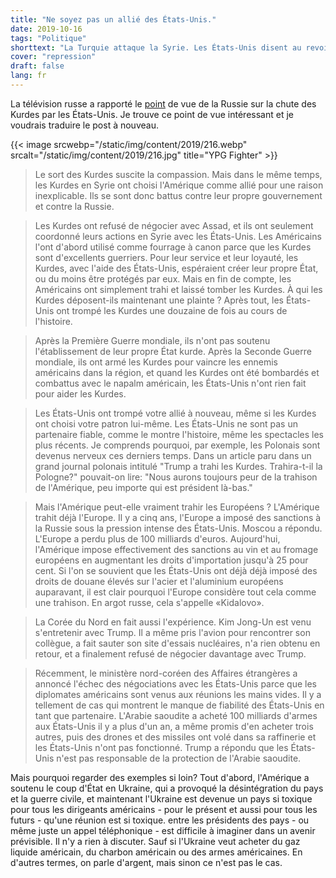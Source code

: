 ```yaml
---
title: "Ne soyez pas un allié des États-Unis."
date: 2019-10-16
tags: "Politique"
shorttext: "La Turquie attaque la Syrie. Les États-Unis disent au revoir et laissent les Kurdes tranquilles, et Trump recommande même le retrait. Qui est le Thor ici ?"
cover: "repression"
draft: false
lang: fr
---
```


La télévision russe a rapporté le [point](http://vesti7.ru/video/1952670/episode/13-10-2019/ "ЭФИР ОТ 13.10.2019") de vue de la Russie sur la chute des Kurdes par les États-Unis. Je trouve ce point de vue intéressant et je voudrais traduire le post à nouveau.

{{< image srcwebp="/static/img/content/2019/216.webp" srcalt="/static/img/content/2019/216.jpg" title="YPG Fighter" >}}

> Le sort des Kurdes suscite la compassion. Mais dans le même temps, les Kurdes en Syrie ont choisi l'Amérique comme allié pour une raison inexplicable. Ils se sont donc battus contre leur propre gouvernement et contre la Russie.

> Les Kurdes ont refusé de négocier avec Assad, et ils ont seulement coordonné leurs actions en Syrie avec les États-Unis. Les Américains l'ont d'abord utilisé comme fourrage à canon parce que les Kurdes sont d'excellents guerriers. Pour leur service et leur loyauté, les Kurdes, avec l'aide des États-Unis, espéraient créer leur propre État, ou du moins être protégés par eux. Mais en fin de compte, les Américains ont simplement trahi et laissé tomber les Kurdes. À qui les Kurdes déposent-ils maintenant une plainte ? Après tout, les États-Unis ont trompé les Kurdes une douzaine de fois au cours de l'histoire.

> Après la Première Guerre mondiale, ils n'ont pas soutenu l'établissement de leur propre État kurde. Après la Seconde Guerre mondiale, ils ont armé les Kurdes pour vaincre les ennemis américains dans la région, et quand les Kurdes ont été bombardés et combattus avec le napalm américain, les États-Unis n'ont rien fait pour aider les Kurdes.

> Les États-Unis ont trompé votre allié à nouveau, même si les Kurdes ont choisi votre patron lui-même. Les États-Unis ne sont pas un partenaire fiable, comme le montre l'histoire, même les spectacles les plus récents. Je comprends pourquoi, par exemple, les Polonais sont devenus nerveux ces derniers temps. Dans un article paru dans un grand journal polonais intitulé "Trump a trahi les Kurdes. Trahira-t-il la Pologne?" pouvait-on lire: "Nous aurons toujours peur de la trahison de l'Amérique, peu importe qui est président là-bas."

> Mais l'Amérique peut-elle vraiment trahir les Européens ? L'Amérique trahit déjà l'Europe. Il y a cinq ans, l'Europe a imposé des sanctions à la Russie sous la pression intense des États-Unis. Moscou a répondu. L'Europe a perdu plus de 100 milliards d'euros. Aujourd'hui, l'Amérique impose effectivement des sanctions au vin et au fromage européens en augmentant les droits d'importation jusqu'à 25 pour cent. Si l'on se souvient que les États-Unis ont déjà déjà imposé des droits de douane élevés sur l'acier et l'aluminium européens auparavant, il est clair pourquoi l'Europe considère tout cela comme une trahison. En argot russe, cela s'appelle «Kidalovo».

> La Corée du Nord en fait aussi l'expérience. Kim Jong-Un est venu s'entretenir avec Trump. Il a même pris l'avion pour rencontrer son collègue, a fait sauter son site d'essais nucléaires, n'a rien obtenu en retour, et a finalement refusé de négocier davantage avec Trump.

> Récemment, le ministère nord-coréen des Affaires étrangères a annoncé l'échec des négociations avec les États-Unis parce que les diplomates américains sont venus aux réunions les mains vides. Il y a tellement de cas qui montrent le manque de fiabilité des États-Unis en tant que partenaire. L'Arabie saoudite a acheté 100 milliards d'armes aux États-Unis il y a plus d'un an, a même promis d'en acheter trois autres, puis des drones et des missiles ont volé dans sa raffinerie et les États-Unis n'ont pas fonctionné. Trump a répondu que les États-Unis n'est pas responsable de la protection de l'Arabie saoudite.

Mais pourquoi regarder des exemples si loin? Tout d'abord, l'Amérique a soutenu le coup d'État en Ukraine, qui a provoqué la désintégration du pays et la guerre civile, et maintenant l'Ukraine est devenue un pays si toxique pour tous les dirigeants américains - pour le présent et aussi pour tous les futurs - qu'une réunion est si toxique. entre les présidents des pays - ou même juste un appel téléphonique - est difficile à imaginer dans un avenir prévisible. Il n'y a rien à discuter. Sauf si l'Ukraine veut acheter du gaz liquide américain, du charbon américain ou des armes américaines. En d'autres termes, on parle d'argent, mais sinon ce n'est pas le cas.
